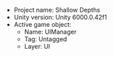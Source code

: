 <!-- UNITY CODE ASSIST INSTRUCTIONS START -->
- Project name: Shallow Depths
- Unity version: Unity 6000.0.42f1
- Active game object:
  - Name: UIManager
  - Tag: Untagged
  - Layer: UI
<!-- UNITY CODE ASSIST INSTRUCTIONS END -->